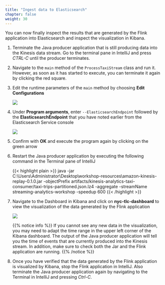 ```yaml
---
title: "Ingest data to Elasticsearch"
chapter: false
weight: 30
---
```


You can now finally inspect the results that are generated by the Flink application into Elasticsearch and inspect the visualization in Kibana.

1. Terminate the Java producer application that is still producing data into the Kinesis data stream. Go to the terminal pane in IntelliJ and press *CTRL-C* until the producer terminates.

1. Navigate to the `main` method of the `ProcessTaxiStream` class and run it. However, as soon as it has started to execute, you can terminate it again by clicking the red square.

1. Edit the runtime parameters of the `main` method by choosing **Edit Configurations**

	![](/images/intellij-9-edit-configuration.png)

1. Under **Program arguments**, enter `--ElasticsearchEndpoint` followed by the **ElasticsearchEndpoint** that you have noted earlier from the Elasticsearch Service console

	![](/images/intellij-10-configuration-details.png)

1. Confirm with **OK** and execute the program again by clicking on the green arrow

1. Restart the Java producer application by executing the following command in the Terminal pane of IntelliJ

	{{< highlight plain >}}
java -jar C:\Users\Administrator\Desktop\workshop-resources\amazon-kinesis-replay-0.1.0.jar -objectPrefix artifacts/kinesis-analytics-taxi-consumer/taxi-trips-partitioned.json.lz4 -aggregate -streamName streaming-analytics-workshop -speedup 600
{{< /highlight >}}

1. Navigate to the Dashboard in Kibana and click on **nyc-tlc-dashboard** to view the visualization of the data generated by the Flink application

	![](/images/kibana-5-visualizatio-partial.png)

	{{% notice info %}}
If you cannot see any new data in the visualization, you may need to adapt the time range in the upper left corner of the Kibana dashboard. The output of the Java producer application will tell you the time of events that are currently produced into the Kinesis stream.
In addition, make sure to check both the Jar and the Flink application are running.
	{{% /notice %}}

1. Once you have verified that the data generated by the Flink application is visualized by Kibana, stop the Flink application in IntelliJ. Also terminate the Java producer application again by navigating to the Terminal in IntelliJ and pressing *Ctrl-C*.
